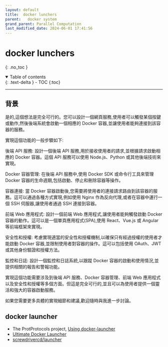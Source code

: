 ```yaml
---
layout: default
title:  docker lunchers
parent:   docker system
grand_parent: Parallel Computation
last_modified_date: 2024-06-01 17:41:56
---
```

# docker lunchers
{: .no_toc }

<details open markdown="block">
  <summary>
    Table of contents
  </summary>
  {: .text-delta }
- TOC
{:toc}
</details>

---

## 背景


是的,這個想法是完全可行的。您可以設計一個網頁服務,使用者可以觸發某個按鍵或動作,然後後端系統會啟動一個相應的 Docker 容器,並讓使用者能夠連接到該容器的服務。

實現這個功能的一般步驟如下:

後端 API 服務: 設計一個後端 API 服務,用於接收使用者的請求,並根據請求啟動相應的 Docker 容器。這個 API 服務可以使用 Node.js、Python 或其他後端技術來實現。

Docker 容器管理: 在後端 API 服務中,使用 Docker SDK 或命令行工具來管理 Docker 容器的生命週期,包括啟動、停止和刪除容器等操作。

容器連接: 當 Docker 容器啟動後,您需要將使用者的連接請求路由到該容器的服務。這可以通過各種方式實現,例如使用 Nginx 作為反向代理,或者在容器中運行一個 SSH 伺服器,讓使用者通過 SSH 連接到容器。

前端 Web 應用程式: 設計一個前端 Web 應用程式,讓使用者能夠觸發啟動 Docker 容器的動作。這可以是一個單頁應用程式(SPA),使用 React、Vue.js 或 Angular 等前端框架來實現。

安全性和授權: 考慮實現適當的安全性和授權機制,以確保只有經過授權的使用者才能啟動 Docker 容器,並限制使用者對容器的操作。這可以包括使用 OAuth、JWT 或其他身份驗證和授權方法。

監控和日誌: 設計一個監控和日誌系統,以跟蹤 Docker 容器的啟動和使用情況,並提供相關的報告和警報功能。

實現這個功能需要涉及到後端 API 服務、Docker 容器管理、前端 Web 應用程式以及安全性和授權等多個方面。但這是完全可行的,並且可以為使用者提供一個靈活和強大的容器啟動服務。

如果您需要更多具體的實現細節和建議,歡迎隨時與我進一步討論。

## docker launcher

- The ProtProtocols project, [Using docker-launcher](https://protprotocols.github.io/documentation/docker_launcher)
- [Ultimate Docker Launcher](https://medium.com/@matthewcasperson/ultimate-docker-launcher-b2bfc25939b2)
- [screwdrivercd/launcher]()
